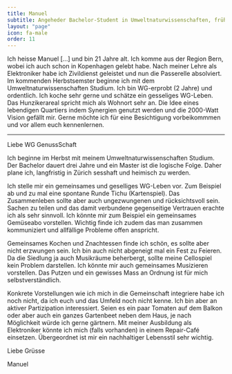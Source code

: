 ```yaml
---
title: Manuel
subtitle: Angeheder Bachelor-Student in Umweltnaturwissenschaften, früher Elektroniker
layout: "page"
icon: fa-male
order: 11
---
```


Ich heisse Manuel [...] und bin 21 Jahre alt. Ich komme aus der Region Bern, wobei ich auch schon in Kopenhagen gelebt habe. Nach meiner Lehre als Elektroniker habe ich Zivildienst geleistet und nun die Passerelle absolviert. Im kommenden Herbstsemster beginne ich mit dem Umweltnaturwissenschaften Studium.
Ich bin WG-erprobt (2 Jahre) und ordentlich. Ich koche sehr gerne und schätze ein gesseliges WG-Leben.
Das Hunzikerareal spricht mich als Wohnort sehr an. Die Idee eines lebendigen Quartiers indem Synergien genutzt werden und die 2000-Watt Vision gefällt mir.
Gerne möchte ich für eine Besichtigung vorbeikommmen und vor allem euch kennenlernen.

---

Liebe WG GenussSchaft

Ich beginne im Herbst mit meinem Umweltnaturwissenschaften Studium. Der Bachelor dauert drei Jahre und ein Master ist die logische Folge. Daher plane ich, langfristig in Zürich sesshaft und heimisch zu werden.

Ich stelle mir ein gemeinsames und geselliges WG-Leben vor. Zum Beispiel ab und zu mal eine spontane Runde Tichu (Kartenspiel). Das Zusammenleben sollte aber auch ungezwungenen und rücksichtsvoll sein. Sachen zu teilen und das damit verbundene gegenseitige Vertrauen erachte ich als sehr sinnvoll. Ich könnte mir zum Beispiel ein gemeinsames Gemüseabo vorstellen. Wichtig finde ich zudem das man zusammen kommuniziert und allfällige Probleme offen anspricht.

Gemeinsames Kochen und Znachtessen finde ich schön, es sollte aber nicht erzwungen sein. Ich bin auch nicht abgeneigt mal ein Fest zu Feieren. Da die Siedlung ja auch Musikräume beherbergt, sollte meine Cellospiel kein Problem darstellen. Ich könnte mir auch gemeinsames Musizieren vorstellen. Das Putzen und ein gewisses Mass an Ordnung ist für mich selbstverständlich.

Konkrete Vorstellungen wie ich mich in die Gemeinschaft integriere habe ich noch nicht, da ich euch und das Umfeld noch nicht kenne. Ich bin aber an aktiver Partizipation interessiert. Seien es ein paar Tomaten auf dem Balkon oder aber auch ein ganzes Gartenbeet neben dem Haus, je nach Möglichkeit würde ich gerne gärtnern. Mit meiner Ausbildung als Elektroniker könnte ich mich (falls vorhanden) in einem Repair-Café einsetzen.
Übergeordnet ist mir ein nachhaltiger Lebensstil sehr wichtig.

Liebe Grüsse

Manuel
